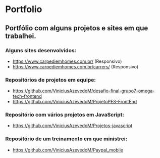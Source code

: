 # Portfolio
## Portfólio com alguns projetos e sites em que trabalhei.

### Alguns sites desenvolvidos:
- https://www.carpediemhomes.com.br/ (Responsivo)
- https://www.carpediemhomes.com.br/carrers/ (Responsivo)

### Repositórios de projetos em equipe:
- https://github.com/ViniciusAzevedoM/desafio-final-grupo7-omega-tech-frontend
- https://github.com/ViniciusAzevedoM/ProjetoPES-FrontEnd

### Repositório com vários projetos em JavaScript:
- https://github.com/ViniciusAzevedoM/Projetos-javascript

### Repositório de um treinamento em que ministrei:
- https://github.com/ViniciusAzevedoM/Paypal_mobile
